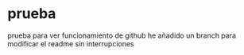 # prueba
prueba para ver funcionamiento de github
he añadido un branch para modificar el readme sin interrupciones
